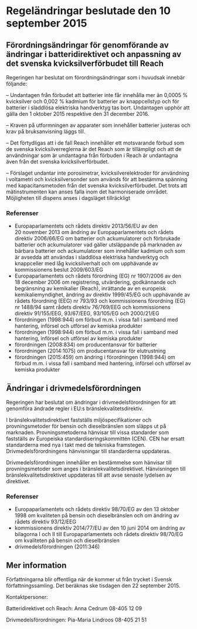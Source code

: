 # Regeländringar beslutade den 10 september 2015

## Förordningsändringar för genomförande av ändringar i batteridirektivet och anpassning av det svenska kvicksilverförbudet till Reach

Regeringen har beslutat om förordningsändringar som i huvudsak innebär följande:

– Undantagen från förbudet att batterier inte får innehålla mer än 0,0005 % kvicksilver och 0,002 % kadmium för batterier av knappcellstyp och för batterier i sladdlösa elektriska handverktyg tas bort. Undantagen upphör att gälla den 1 oktober 2015 respektive den 31 december 2016.

– Kraven på utformningen av apparater som innehåller batterier justeras och krav på bruksanvisning läggs till.

– Det förtydligas att i de fall Reach innehåller ett motsvarande förbud som de svenska kvicksilverreglerna är det Reach som är tillämpligt och att de användningar som är undantagna från förbuden i Reach är undantagna även från det svenska kvicksilverförbudet.

– Förslaget undantar inte porosimetrar, kvicksilverelektroder för användning i voltametri och kvicksilversonder som används för att bestämma spänning med kapacitansmetoden från det svenska kvicksilverförbudet. Det trots att mätinstrumenten kan anses falla inom det harmoniserade området. Möjligheten till dispens anses i dagsläget tillräckligt

### Referenser

* Europaparlamentets och rådets direktiv 2013/56/EU av den 20 november 2013 om ändring av Europaparlamentets och rådets direktiv 2006/66/EG om batterier och ackumulatorer och förbrukade batterier och ackumulatorer vad gäller utsläppande på marknaden av bärbara batterier och ackumulatorer som innehåller kadmium och som är avsedda att användas i sladdlösa elektriska handverktyg och knappceller med låg kvicksilverhalt och om upphävande av kommissionens beslut 2009/603/EG
* Europaparlamentets och rådets förordning (EG) nr 1907/2006 av den 18 december 2006 om registrering, utvärdering, godkännande och begränsning av kemikalier (Reach), inrättande av en europeisk kemikaliemyndighet, ändring av direktiv 1999/45/EG och upphävande av rådets förordning (EEG) nr 793/93 och kommissionens förordning (EG) nr 1488/94 samt rådets direktiv 76/769/EEG och kommissionens direktiv 91/155/EEG, 93/67/EEG, 93/105/EG och 2000/21/EG
* förordningen (1998:944) om förbud m.m. i vissa fall i samband med hantering, införsel och utförsel av kemiska produkter
* förordningen (1998:944) om förbud m.m. i vissa fall i samband med hantering, införsel och utförsel av kemiska produkter
* förordningen (2008:834) om producentansvar för batterier
* förordningen (2014:1075) om producentansvar för elutrustning
* förordningen (2015:459) om ändring i förordningen (1998:944) om förbud m.m. i vissa fall i samband med hantering, införsel och utförsel av kemiska produkter

## Ändringar i drivmedelsförordningen

Regeringen har beslutat om ändringar i drivmedelsförordningen för att genomföra ändrade regler i EU:s bränslekvalitetsdirektiv.

I bränslekvalitetsdirektivet fastställs miljöspecifikationer och provningsmetoder för bensin och dieselbränslen som släpps ut på marknaden. Provningsmetoderna hänvisar till vissa standarder som fastställs av Europeiska standardiseringskommittén (CEN). CEN har ersatt standarderna med nya i takt med de tekniska framstegen. Drivmedelsförordningens hänvisningar till standarderna uppdateras.

Drivmedelsförordningen innehåller en bestämmelse som hänvisar till provningsmetoder som anges i bränslekvalitetsdirektivet. Hänvisningen till bränslekvalitetsdirektivet uppdateras till att avse senaste lydelsen av direktivet.

### Referenser

* Europaparlamentets och rådets direktiv 98/70/EG av den 13 oktober 1998 om kvaliteten på bensin och dieselbränslen och om ändring av rådets direktiv 93/12/EEG
* kommissionens direktiv 2014/77/EU av den 10 juni 2014 om ändring av bilagorna I och II till Europaparlamentets och rådets direktiv 98/70/EG om kvaliteten på bensin och dieselbränslen
* drivmedelsförordningen (2011:346)

## Mer information

Författningarna blir offentliga när de kommer ut från trycket i Svensk författningssamling. Det beräknas ske tisdagen den 22 september 2015.

Kontaktpersoner:

Batteridirektivet och Reach: Anna Cedrum 08-405 12 09

Drivmedelsförordningen: Pia-Maria Lindroos 08-405 21 51
